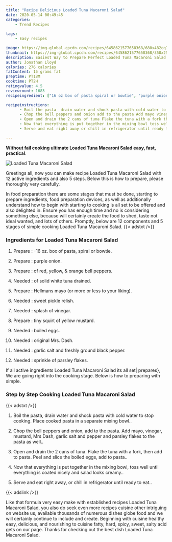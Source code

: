 ```yaml
---
title: "Recipe Delicious Loaded Tuna Macaroni Salad"
date: 2020-05-14 00:49:45
categories:
    - Trend Recipes
    
tags:
    - Easy recipes

image: https://img-global.cpcdn.com/recipes/6458621577658368/680x482cq70/loaded-tuna-macaroni-salad-recipe-main-photo.jpg
thumbnail: https://img-global.cpcdn.com/recipes/6458621577658368/350x250cq70/loaded-tuna-macaroni-salad-recipe-main-photo.jpg
description: Easiest Way to Prepare Perfect Loaded Tuna Macaroni Salad with 12 ingredients and 5 stages of easy cooking.
author: Jonathan Lloyd
calories: 276 calories
fatContent: 15 grams fat
preptime: PT18M
cooktime: PT2H
ratingvalue: 4.5
reviewcount: 1683
recipeingredient: ["16 oz box of pasta spiral or bowtie", "purple onion", "of red yellow  orange bell peppers", "of solid white tuna drained", "Hellmans mayo or more or less to your liking", "sweet pickle relish", "splash of vinegar", "tiny squirt of yellow mustard", "boiled eggs", "original Mrs Dash", "garlic salt and freshly ground black pepper", "sprinkle of parsley flakes"]

recipeinstructions: 
      - Boil the pasta  drain water and shock pasta with cold water to stop cooking Place cooked pasta in a separate mixing bowl 
      - Chop the bell peppers and onion add to the pasta Add mayo vinegar mustard Mrs Dash garlic salt and pepper and parsley flakes to the pasta as well 
      - Open and drain the 2 cans of tuna Flake the tuna with a fork then add to pasta Peel and slice the boiled eggs add to pasta 
      - Now that everything is put together in the mixing bowl toss well until everything is coated nicely and salad looks creamy 
      - Serve and eat right away or chill in refrigerator until ready to eat

---
```




**Without fail cooking ultimate Loaded Tuna Macaroni Salad easy, fast, practical**. 


![Loaded Tuna Macaroni Salad](https://img-global.cpcdn.com/recipes/6458621577658368/680x482cq70/loaded-tuna-macaroni-salad-recipe-main-photo.jpg "Loaded Tuna Macaroni Salad")




Greetings all, now you can make recipe Loaded Tuna Macaroni Salad with 12 active ingredients and also 5 steps. Below this is how to prepare, please thoroughly very carefully.

In food preparation there are some stages that must be done, starting to prepare ingredients, food preparation devices, as well as additionally understand how to begin with starting to cooking is all set to be offered and also delighted in. Ensure you has enough time and no is considering something else, because will certainly create the food to shed, taste not ideal wanted, and lots of others. Promptly, below are 12 components and 5 stages of simple cooking Loaded Tuna Macaroni Salad.
{{< adstxt />}}

### Ingredients for Loaded Tuna Macaroni Salad


1. Prepare  : -16 oz. box of pasta, spiral or bowtie.

1. Prepare  : purple onion.

1. Prepare  : of red, yellow, &amp; orange bell peppers.

1. Needed  : of solid white tuna drained.

1. Prepare  : Hellmans mayo (or more or less to your liking).

1. Needed  : sweet pickle relish.

1. Needed  : splash of vinegar.

1. Prepare  : tiny squirt of yellow mustard.

1. Needed  : boiled eggs.

1. Needed  : original Mrs. Dash.

1. Needed  : garlic salt and freshly ground black pepper.

1. Needed  : sprinkle of parsley flakes.



If all active ingredients Loaded Tuna Macaroni Salad its all set| prepares}, We are going right into the cooking stage. Below is how to preparing with simple.

### Step by Step Cooking Loaded Tuna Macaroni Salad

{{< adstxt />}}


1. Boil the pasta,  drain water and shock pasta with cold water to stop cooking. Place cooked pasta in a separate mixing bowl..



1. Chop the bell peppers and onion, add to the pasta. Add mayo, vinegar, mustard, Mrs Dash, garlic salt and pepper and parsley flakes to the pasta as well..



1. Open and drain the 2 cans of tuna. Flake the tuna with a fork, then add to pasta. Peel and slice the boiled eggs, add to pasta..



1. Now that everything is put together in the mixing bowl, toss well until everything is coated nicely and salad looks creamy..



1. Serve and eat right away, or chill in refrigerator until ready to eat..





{{< adslink />}}

Like that formula very easy make with established recipes Loaded Tuna Macaroni Salad, you also do seek even more recipes cuisine other intriguing on website us, available thousands of numerous dishes globe food and we will certainly continue to include and create. Beginning with cuisine healthy easy, delicious, and nourishing to cuisine fatty, hard, spicy, sweet, salty acid gets on our page. Thanks for checking out the best dish Loaded Tuna Macaroni Salad.
